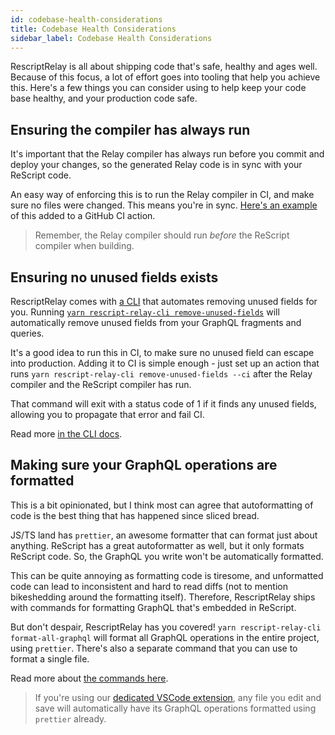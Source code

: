 ```yaml
---
id: codebase-health-considerations
title: Codebase Health Considerations
sidebar_label: Codebase Health Considerations
---
```


RescriptRelay is all about shipping code that's safe, healthy and ages well. Because of this focus, a lot of effort goes into tooling that help you achieve this. Here's a few things you can consider using to help keep your code base healthy, and your production code safe.

## Ensuring the compiler has always run

It's important that the Relay compiler has always run before you commit and deploy your changes, so the generated Relay code is in sync with your ReScript code.

An easy way of enforcing this is to run the Relay compiler in CI, and make sure no files were changed. This means you're in sync. [Here's an example](https://github.com/zth/rescript-relay/blob/a34f05ab1a904c316fb15aee6d8e10cc11482d23/.github/workflows/integration-tests.yml#L48-L59) of this added to a GitHub CI action.

> Remember, the Relay compiler should run _before_ the ReScript compiler when building.

## Ensuring no unused fields exists

RescriptRelay comes with [a CLI](rescript-relay-cli) that automates removing unused fields for you. Running [`yarn rescript-relay-cli remove-unused-fields`](rescript-relay-cli#remove-unused-fields) will automatically remove unused fields from your GraphQL fragments and queries.

It's a good idea to run this in CI, to make sure no unused field can escape into production. Adding it to CI is simple enough - just set up an action that runs `yarn rescript-relay-cli remove-unused-fields --ci` after the Relay compiler and the ReScript compiler has run.

That command will exit with a status code of 1 if it finds any unused fields, allowing you to propagate that error and fail CI.

Read more [in the CLI docs](rescript-relay-cli#remove-unused-fields).

## Making sure your GraphQL operations are formatted

This is a bit opinionated, but I think most can agree that autoformatting of code is the best thing that has happened since sliced bread.

JS/TS land has `prettier`, an awesome formatter that can format just about anything. ReScript has a great autoformatter as well, but it only formats ReScript code. So, the GraphQL you write won't be automatically formatted.

This can be quite annoying as formatting code is tiresome, and unformatted code can lead to inconsistent and hard to read diffs (not to mention bikeshedding around the formatting itself). Therefore, RescriptRelay ships with commands for formatting GraphQL that's embedded in ReScript.

But don't despair, RescriptRelay has you covered! `yarn rescript-relay-cli format-all-graphql` will format all GraphQL operations in the entire project, using `prettier`. There's also a separate command that you can use to format a single file.

Read more about [the commands here](rescript-relay-cli#format-all-graphql).

> If you're using our [dedicated VSCode extension](vscode-extension), any file you edit and save will automatically have its GraphQL operations formatted using `prettier` already.
